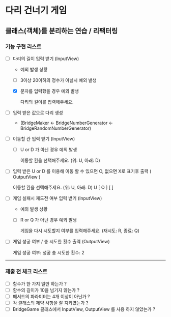 # 다리 건너기 게임

## 클래스(객체)를 분리하는 연습 / 리팩터링

### 기능 구현 리스트

- [ ] 다리의 길이 입력 받기  (InputView)
  - 예외 발생 상황
  - [ ] 3이상 20이하의 정수가 아닐시 예외 발생
  - [X] 문자를 입력했을 경우 예외 발생


    다리의 길이를 입력해주세요. 

- [ ] 입력 받은 값으로 다리 생성
  - (BridgeMaker <- BridgeNumberGenerator <- BridgeRandomNumberGenerator)

- [ ] 이동할 칸 입력 받기 (InputView)
  - [ ] U or D 가 아닌 경우 예외 발생


    이동할 칸을 선택해주세요. (위: U, 아래: D)

- [ ] 입력 받은 U or D 를 이용해 이동 할 수 있으면 O, 없으면 X로 표기후 출력 ( OutputView )


    이동할 칸을 선택해주세요. (위: U, 아래: D)
    U
    [ O ]
    [   ]

- [ ] 게임 실패시 재도전 여부 입력 받기 (InputView)
  - 예외 발생 상황
  - [ ] R or Q 가 아닌 경우 예외 발생


    게임을 다시 시도할지 여부를 입력해주세요. (재시도: R, 종료: Q)

- [ ] 게임 성공 여부 / 총 시도한 횟수 출력 (OutputView)


    게임 성공 여부: 성공
    총 시도한 횟수: 2

---

### 제출 전 체크 리스트

- [ ] 함수가 한 가지 일만 하는가 ?
- [ ] 함수의 길이가 10을 넘기지 않는가 ?
- [ ] 메서드의 파라미터는 4개 이상이 아닌가 ?
- [ ] 각 클래스의 제약 사항을 잘 지키였는가 ?
- [ ] BridgeGame 클래스에서 InputView, OutputView 를 사용 하지 않았는가 ?